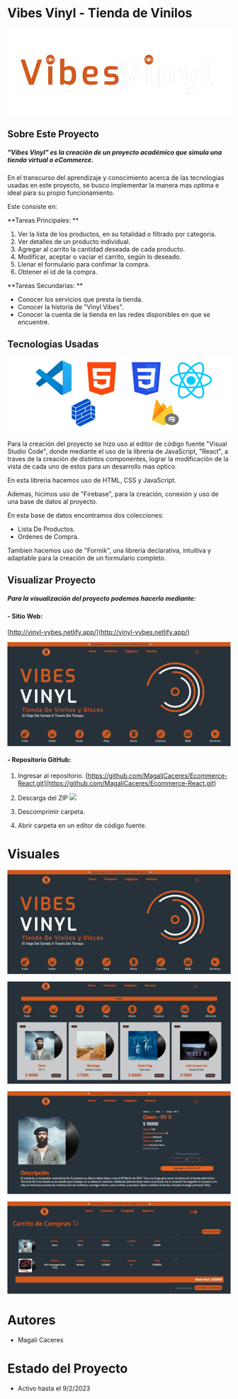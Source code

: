# Vibes Vinyl - Tienda de Vinilos

![](https://github.com/MagaliCaceres/Ecommerce-React/blob/master/public/img/nosotrosLogo.png)

## Sobre Este Proyecto
##### "Vibes Vinyl" es la creación de un proyecto académico que simula una tienda virtual o eCommerce.

En el transcurso del aprendizaje y conocimiento acerca de las tecnologias usadas en este proyecto, se busco implementar la manera mas optima e ideal para su propio funcionamiento.

Este consiste en:

**Tareas Principales: **
1. Ver la lista de los productos, en su totalidad o filtrado por categoria.
2. Ver detalles de un producto individual.
3. Agregar al carrito la cantidad deseada de cada producto.
4. Modificar, aceptar o vaciar el carrito, según lo deseado.
5. Llenar el formulario para confimar la compra.
6. Obtener el id de la compra.

**Tareas Secundarias: **
- Conocer los servicios que presta la tienda.
- Conocer la historia de "Vinyl Vibes".
- Conocer la cuenta de la tienda en las redes disponibles en que se encuentre.



## Tecnologias Usadas
![](https://github.com/MagaliCaceres/Ecommerce-React/blob/master/public/img/tecnologias.png)

Para la creación del proyecto se hizo uso al editor de código fuente "Visual Studio Code", donde mediante el uso de la libreria de JavaScript, "React", a traves de la creación de distintos componentes, lograr la modificación de la vista de cada uno de estos para un desarrollo mas optico.

En esta libreria hacemos uso de HTML, CSS y JavaScript.

Ademas, hicimos uso de "Firebase", para la creación, conexión y uso de una base de datos al proyecto.

En esta base de datos encontramos dos colecciones:

- Lista De Productos.
- Ordenes de Compra.

Tambien hacemos uso de "Formik", una librería declarativa, intuitiva y adaptable para la creación de un formulario completo.

## Visualizar Proyecto
##### Para la visualización del proyecto podemos hacerlo mediante:

#### - Sitio Web:
[http://vinyl-vybes.netlify.app/](http://vinyl-vybes.netlify.app/)

![](https://github.com/MagaliCaceres/Ecommerce-React/blob/master/public/img/Captura.png)

#### - Repositorio GitHub:

1. Ingresar al repositorio.
[https://github.com/MagaliCaceres/Ecommerce-React.git](https://github.com/MagaliCaceres/Ecommerce-React.git)

2. Descarga del ZIP
![](/examples/php/../uploads/zip.png)

3. Descomprimir carpeta.

4. Abrir carpeta en un editor de código fuente.

# Visuales
![](https://github.com/MagaliCaceres/Ecommerce-React/blob/master/public/img/Captura.png)

![](https://github.com/MagaliCaceres/Ecommerce-React/blob/master/public/img/Captura2.png)

![](https://github.com/MagaliCaceres/Ecommerce-React/blob/master/public/img/Captura3.png)

![](https://github.com/MagaliCaceres/Ecommerce-React/blob/master/public/img/Captura4.png)

# Autores
- Magali Caceres

# Estado del Proyecto
- Activo hasta el 9/2/2023
